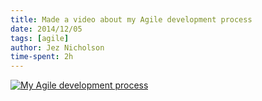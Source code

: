 ```yaml
---
title: Made a video about my Agile development process
date: 2014/12/05
tags: [agile]
author: Jez Nicholson
time-spent: 2h
---
```

[![My Agile development process](http://img.youtube.com/vi/71KtMgRUiY8/0.jpg)](http://www.youtube.com/watch?v=71KtMgRUiY8)